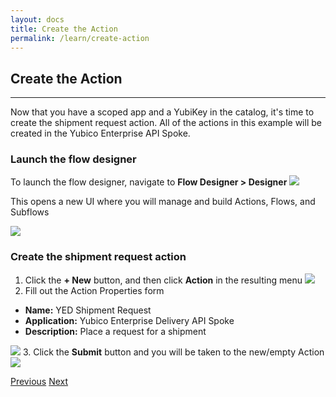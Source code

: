 ```yaml
---
layout: docs
title: Create the Action
permalink: /learn/create-action
---
```


## Create the Action
---
Now that you have a scoped app and a YubiKey in the catalog, it's time to create the shipment request action.  All of the actions in this example will be created in the Yubico Enterprise API Spoke.

### Launch the flow designer
To launch the flow designer, navigate to **Flow Designer > Designer**
  ![]({{site.baseurl}}/assets/images/6-flow-designer.png)

This opens a new UI where you will manage and build Actions, Flows, and Subflows

  ![]({{site.baseurl}}/assets/images/7-flow-designer-ui.png)

### Create the shipment request action
1. Click the **+ New** button, and then click **Action** in the resulting menu
  ![]({{site.baseurl}}/assets/images/19-new-action.png)
2. Fill out the Action Properties form

  * **Name:** YED Shipment Request
  * **Application:** Yubico Enterprise Delivery API Spoke
  * **Description:** Place a request for a shipment

  ![]({{site.baseurl}}/assets/images/20-action-properties.png)
3. Click the **Submit** button and you will be taken to the new/empty Action
  ![]({{site.baseurl}}/assets/images/21-action-ui.png)

<div class="btns">
  <a class="btn--secondary" href="/yed-spoke-example/learn/add-to-service-catalog">Previous</a>
  <a class="btn" href="/yed-spoke-example/learn/define-action-inputs">Next</a>
</div>